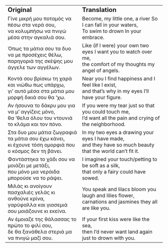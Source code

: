 <table border="0">
  <tr>
    <td><b style="font-size:20px">Original</b></td>
    <td><b style="font-size:20px">Translation</b></td>
  </tr>
  <tr>
    <td>Γίνε μικρή μου ποταμός να πέσω στα νερά σου,<br>να κολυμπήσω να πνιγώ μέσα στην αγκαλιά σου.</td>
    <td>Become, my little one, a river So I can fall in your waters,<br> To swim to drown In your embrace.</td>
  </tr>
  <tr>  
    <td>Όπως τα μάτια σου τα δυο να με προσέχεις θέλω,<br>παρηγοριά της σκέψης μου άγγελε των αγγέλων.</td>
    <td>Like (if I were) your own two eyes I want you to watch over me,<br> the comfort of my thoughts my angel of angels.</td>
  </tr>
  <tr>  
    <td>Κοντά σου βρίσκω τη χαρά και νιώθω πως υπάρχω,<br>γι’ αυτό μέσα στα μάτια μου μορφή δικιά σου θα ‘χω.</td>
    <td>Near you I find happiness and I feel like I exist,<br> and that’s why in my eyes I’ll have your figure.</td>
  </tr>
  <tr>  
    <td>Αν ήσουνα το δάκρυ μου για να μ’ αγγίζεις μόνο,<br>θα ‘θελα όλου του ντουνιά το κλάμα και τον πόνο.</td>
    <td>If you were my tear just so that you could touch me,<br> I’d want all the pain and crying of the neighborhood.</td>
  </tr>
  <tr>  
    <td>Στα δυο μου μάτια ζωγραφιά τα μάτια σου έχω κάνει,<br>κι έχουνε τόση ομορφιά που ο κόσμος δεν τη βάνει.</td>
    <td>In my two eyes a drawing your eyes I have made,<br> and they have so much beauty that the world can’t fit it.</td>
  </tr>
  <tr>  
    <td>Φαντάστηκα το χάδι σου να μοιάζει με μετάξι,<br>που μόνο μια νεράιδα μπορούσε να το ράψει.</td>
    <td>I imagined your touch/petting to be soft as a silk,<br> that only a fairy could have sowed.</td>
  </tr>
  <tr>  
    <td>Μιλάς κι ανοίγουν πασχαλιές γελάς κι ανθούνε κρίνα,<br>γαρύφαλλα και γιασεμιά σου μοιάζουνε κι εκείνα.</td>
    <td>You speak and lilacs bloom you laugh and lilies flower,<br> carnations and  jasmines they all are like you.</td>
  </tr>
  <tr>  
    <td>Αν έμοιαζε της θάλασσας το πρώτο το φιλί σου,<br>δε θα ξανάθελα στεριά μα να πνιγώ μαζί σου.</td>
    <td>If your first kiss were like the sea,<br> then I’d never want land again just to drown with you.</td>
  </tr>
</table>